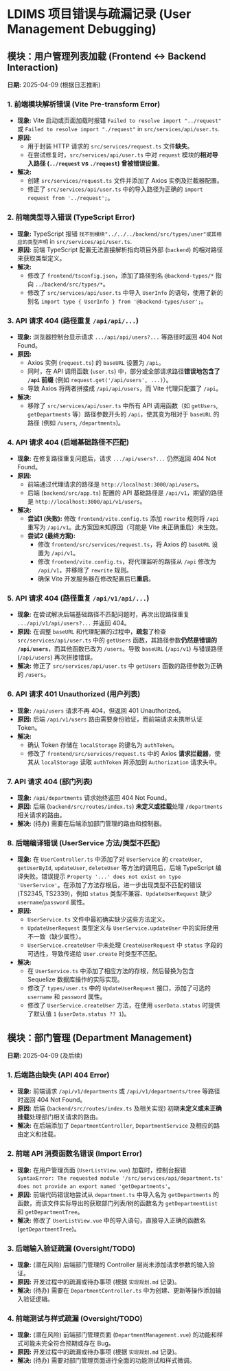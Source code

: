 # LDIMS 项目错误与疏漏记录 (User Management Debugging)

## 模块：用户管理列表加载 (Frontend <-> Backend Interaction)

**日期:** 2025-04-09 (根据日志推断)

### 1. 前端模块解析错误 (Vite Pre-transform Error)

*   **现象:** Vite 启动或页面加载时报错 `Failed to resolve import "../request"` 或 `Failed to resolve import "./request"` in `src/services/api/user.ts`.
*   **原因:**
    *   用于封装 HTTP 请求的 `src/services/request.ts` 文件**缺失**。
    *   在尝试修复时，`src/services/api/user.ts` 中对 `request` 模块的**相对导入路径 (`../request` vs `./request`) 曾被错误设置**。
*   **解决:**
    *   创建 `src/services/request.ts` 文件并添加了 Axios 实例及拦截器配置。
    *   修正了 `src/services/api/user.ts` 中的导入路径为正确的 `import request from '../request';`。

### 2. 前端类型导入错误 (TypeScript Error)

*   **现象:** TypeScript 报错 `找不到模块"../../../backend/src/types/user"或其相应的类型声明` in `src/services/api/user.ts`.
*   **原因:** 前端 TypeScript 配置无法直接解析指向项目外部 (`backend`) 的相对路径来获取类型定义。
*   **解决:**
    *   修改了 `frontend/tsconfig.json`，添加了路径别名 `@backend-types/*` 指向 `../backend/src/types/*`。
    *   修改了 `src/services/api/user.ts` 中导入 `UserInfo` 的语句，使用了新的别名 `import type { UserInfo } from '@backend-types/user';`。

### 3. API 请求 404 (路径重复 `/api/api/...`)

*   **现象:** 浏览器控制台显示请求 `.../api/api/users?...` 等路径时返回 404 Not Found。
*   **原因:**
    *   Axios 实例 (`request.ts`) 的 `baseURL` 设置为 `/api`。
    *   同时，在 API 调用函数 (`user.ts`) 中，部分或全部请求路径**错误地包含了 `/api` 前缀** (例如 `request.get('/api/users', ...)`）。
    *   导致 Axios 将两者拼接成 `/api/api/users`，而 Vite 代理只配置了 `/api`。
*   **解决:**
    *   移除了 `src/services/api/user.ts` 中所有 API 调用函数（如 `getUsers`, `getDepartments` 等）路径参数开头的 `/api`，使其变为相对于 `baseURL` 的路径 (例如 `/users`, `/departments`)。

### 4. API 请求 404 (后端基础路径不匹配)

*   **现象:** 在修复路径重复问题后，请求 `.../api/users?...` 仍然返回 404 Not Found。
*   **原因:**
    *   前端通过代理请求的路径是 `http://localhost:3000/api/users`。
    *   后端 (`backend/src/app.ts`) 配置的 API 基础路径是 `/api/v1`，期望的路径是 `http://localhost:3000/api/v1/users`。
*   **解决:**
    *   **尝试1 (失败):** 修改 `frontend/vite.config.ts` 添加 `rewrite` 规则将 `/api` 重写为 `/api/v1`。此方案因未知原因（可能是 Vite 未正确重启）未生效。
    *   **尝试2 (最终方案):**
        *   修改 `frontend/src/services/request.ts`，将 Axios 的 `baseURL` 设置为 `/api/v1`。
        *   修改 `frontend/vite.config.ts`，将代理监听的路径从 `/api` 修改为 `/api/v1`，并移除了 `rewrite` 规则。
        *   确保 Vite 开发服务器在修改配置后已**重启**。

### 5. API 请求 404 (路径重复 `/api/v1/api/...`)

*   **现象:** 在尝试解决后端基础路径不匹配问题时，再次出现路径重复 `.../api/v1/api/users?...` 并返回 404。
*   **原因:** 在调整 `baseURL` 和代理配置的过程中，**疏忽**了检查 `src/services/api/user.ts` 中的 `getUsers` 函数，其路径参数**仍然是错误的 `/api/users`**，而其他函数已改为 `/users`。导致 `baseURL` (`/api/v1`) 与错误路径 (`/api/users`) 再次拼接错误。
*   **解决:** 修正了 `src/services/api/user.ts` 中 `getUsers` 函数的路径参数为正确的 `/users`。

### 6. API 请求 401 Unauthorized (用户列表)

*   **现象:** `/api/users` 请求不再 404，但返回 401 Unauthorized。
*   **原因:** 后端 `/api/v1/users` 路由需要身份验证，而前端请求未携带认证 Token。
*   **解决:**
    *   确认 Token 存储在 `localStorage` 的键名为 `authToken`。
    *   修改了 `frontend/src/services/request.ts` 中的 Axios **请求拦截器**，使其从 `localStorage` 读取 `authToken` 并添加到 `Authorization` 请求头中。

### 7. API 请求 404 (部门列表)

*   **现象:** `/api/departments` 请求始终返回 404 Not Found。
*   **原因:** 后端 (`backend/src/routes/index.ts`) **未定义或挂载**处理 `/departments` 相关请求的路由。
*   **解决:** (待办) 需要在后端添加部门管理的路由和控制器。

### 8. 后端编译错误 (UserService 方法/类型不匹配)

*   **现象:** 在 `UserController.ts` 中添加了对 `UserService` 的 `createUser`, `getUserById`, `updateUser`, `deleteUser` 等方法的调用后，后端 TypeScript 编译失败。错误提示 `Property '...' does not exist on type 'UserService'`。在添加了方法存根后，进一步出现类型不匹配的错误 (TS2345, TS2339)，例如 `status` 类型不兼容、`UpdateUserRequest` 缺少 `username`/`password` 属性。
*   **原因:**
    *   `UserService.ts` 文件中最初确实缺少这些方法定义。
    *   `UpdateUserRequest` 类型定义与 `UserService.updateUser` 中的实际使用不一致（缺少属性）。
    *   `UserService.createUser` 中未处理 `CreateUserRequest` 中 `status` 字段的可选性，导致传递给 `User.create` 时类型不匹配。
*   **解决:**
    *   在 `UserService.ts` 中添加了相应方法的存根，然后替换为包含 Sequelize 数据库操作的实际实现。
    *   修改了 `types/user.ts` 中的 `UpdateUserRequest` 接口，添加了可选的 `username` 和 `password` 属性。
    *   修改了 `UserService.createUser` 方法，在使用 `userData.status` 时提供了默认值 `1` (`userData.status ?? 1`)。

## 模块：部门管理 (Department Management)

**日期:** 2025-04-09 (及后续)

### 1. 后端路由缺失 (API 404 Error)

*   **现象:** 前端请求 `/api/v1/departments` 或 `/api/v1/departments/tree` 等路径时返回 404 Not Found。
*   **原因:** 后端 (`backend/src/routes/index.ts` 及相关实现) 初期**未定义或未正确挂载**处理部门相关请求的路由。
*   **解决:** 在后端添加了 `DepartmentController`, `DepartmentService` 及相应的路由定义和挂载。

### 2. 前端 API 消费函数名错误 (Import Error)

*   **现象:** 在用户管理页面 (`UserListView.vue`) 加载时，控制台报错 `SyntaxError: The requested module '/src/services/api/department.ts' does not provide an export named 'getDepartments'`。
*   **原因:** 前端代码错误地尝试从 `department.ts` 中导入名为 `getDepartments` 的函数，而该文件实际导出的获取部门列表/树的函数名为 `getDepartmentList` 和 `getDepartmentTree`。
*   **解决:** 修改了 `UserListView.vue` 中的导入语句，直接导入正确的函数名 (`getDepartmentTree`)。

### 3. 后端输入验证疏漏 (Oversight/TODO)

*   **现象:** (潜在风险) 后端部门管理的 Controller 层尚未添加请求参数的输入验证。
*   **原因:** 开发过程中的疏漏或待办事项 (根据 `实现规划.md` 记录)。
*   **解决:** (待办) 需要在 `DepartmentController.ts` 中为创建、更新等操作添加输入验证逻辑。

### 4. 前端测试与样式疏漏 (Oversight/TODO)

*   **现象:** (潜在风险) 前端部门管理页面 (`DepartmentManagement.vue`) 的功能和样式可能未完全符合预期或存在 Bug。
*   **原因:** 开发过程中的疏漏或待办事项 (根据 `实现规划.md` 记录)。
*   **解决:** (待办) 需要对部门管理页面进行全面的功能测试和样式微调。 